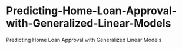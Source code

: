 # Predicting-Home-Loan-Approval-with-Generalized-Linear-Models
Predicting Home Loan Approval with Generalized Linear Models
